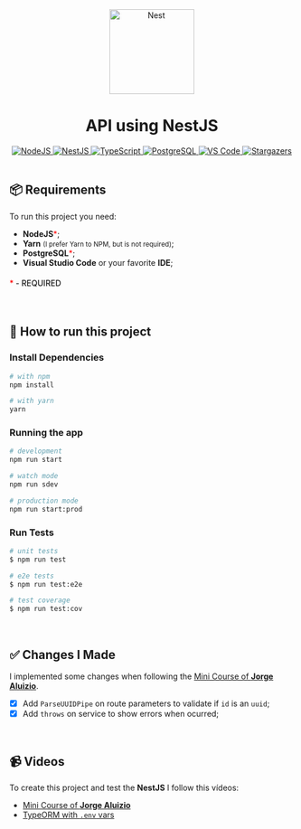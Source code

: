 <div align="center"><a href="http://nestjs.com/" target="blank"><img src="https://nestjs.com/img/logo_text.svg" width="150" alt="Nest" /></a></div>

<h1 align="center"><strong>API</strong> using <strong>NestJS</strong></h1>

<div align="center">
  	<a href="#">
  		<img src="https://img.shields.io/badge/NodeJS%20-%2320232a.svg?&style=for-the-badge&logo=node.js&logoColor=339933" alt="NodeJS"/>
	</a>
  	<a href="#">
  		<img src="https://img.shields.io/badge/NestJs%20-%2320232a.svg?&style=for-the-badge&logo=nestjs&logoColor=E0234E" alt="NestJS"/>
	</a>
	<a href="#">
		<img src="https://img.shields.io/badge/typescript%20-%23007ACC.svg?&style=for-the-badge&logo=typescript&logoColor=white" alt="TypeScript" />
	</a>
  	<a href="#">
  		<img src="https://img.shields.io/badge/PostgreSQL%20-4169E1.svg?&style=for-the-badge&logo=postgresql&logoColor=FFFFFF" alt="PostgreSQL" />
	</a>
	<a href="#">
		<img src="https://img.shields.io/badge/Visual_Studio_Code-0078D4?style=for-the-badge&logo=visual%20studio%20code&logoColor=white" alt="VS Code" />
	</a>
	<a href="https://github.com/TutoDS/api-with-nest/stargazers">
    	<img alt="Stargazers" src="https://img.shields.io/github/stars/TutoDS/api-with-nest?style=for-the-badge">
	</a>
</div>

<br />

## 📦 Requirements

To run this project you need:

-   **NodeJS**<span style="color:red">\*</span>;
-   **Yarn** <small>(I prefer Yarn to NPM, but is not required)</small>;
-   **PostgreSQL**<span style="color:red">\*</span>;
-   **Visual Studio Code** or your favorite **IDE**;

<h4 style="font-weight:500;text-transform:uppercase;"><span style="color:red">*</span> - required</h4>

<br />

## 🚀 How to run this project

### **Install Dependencies**

```bash
# with npm
npm install

# with yarn
yarn
```

### **Running the app**

```bash
# development
npm run start

# watch mode
npm run sdev

# production mode
npm run start:prod
```

### **Run Tests**

```bash
# unit tests
$ npm run test

# e2e tests
$ npm run test:e2e

# test coverage
$ npm run test:cov
```

<br />

## ✅ Changes I Made

I implemented some changes when following the [Mini Course of **Jorge Aluizio**](https://www.youtube.com/c/JorgeAluizio/videos).

-   [x] Add `ParseUUIDPipe` on route parameters to validate if `id` is an `uuid`;
-   [x] Add `throws` on service to show errors when ocurred;

<br />

## 📹 Videos

To create this project and test the **NestJS** I follow this vídeos:

-   [Mini Course of **Jorge Aluizio**](https://www.youtube.com/c/JorgeAluizio/videos)
-   [TypeORM with `.env` vars](https://www.youtube.com/watch?v=aDlBnxVzS_Q&t=3s)
